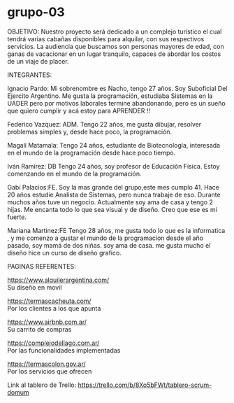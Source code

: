 # grupo-03

OBJETIVO:
Nuestro proyecto será dedicado a un complejo turístico el cual tendrá varias cabañas disponibles para alquilar, con sus respectivos servicios. La audiencia que buscamos son personas mayores de edad, con ganas de vacacionar en un lugar tranquilo, capaces de abordar los costos de un viaje de placer.

INTEGRANTES:

Ignacio Pardo: Mi sobrenombre es Nacho, tengo 27 años. Soy Suboficial Del Ejercito Argentino. Me gusta la programación, estudiaba Sistemas en la UADER pero por motivos laborales termine abandonando, pero es un sueño que quiero cumplir y acá estoy para APRENDER !!

Federico Vazquez: ADM. Tengo 22 años, me gusta dibujar, resolver problemas simples y, desde hace poco, la programación.

Magalí Matamala: Tengo 24 años, estudiante de Biotecnología, interesada en el mundo de la programación desde hace poco tiempo.

Iván Ramírez: DB Tengo 24 años, soy profesor de Educación Física. Estoy comenzando en el mundo de la programación.

Gabi Palacios:FE. Soy la mas grande del grupo,este mes cumplo 41. Hace 20 años estudie Analista de Sistemas, pero nunca trabaje de eso. Durante muchos años tuve un negocio. Actualmente soy ama de casa y tengo 2 hijas. Me encanta todo lo que sea visual y de diseño. Creo que ese es mi fuerte.

Mariana Martinez:FE Tengo 28 años, me gusta todo lo que es la informatica , y me comenzo a gustar el mundo de la programacion desde el año pasado, soy mamá de dos niñas. soy ama de casa. me gusta mucho el diseño hice un curso de diseño grafico. 

PAGINAS REFERENTES:

https://www.alquilerargentina.com/  
Su diseño en movil

https://termascacheuta.com/  
Por los clientes a los que apunta

https://www.airbnb.com.ar/  
Su carrito de compras

https://complejodellago.com.ar/  
Por las funcionalidades implementadas

https://termascolon.gov.ar/  
Por los servicios que ofrecen

Link al tablero de Trello: https://trello.com/b/8Xo5bFWt/tablero-scrum-domum
